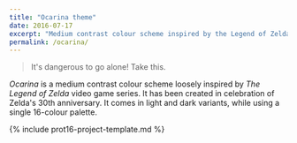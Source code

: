 ```yaml
---
title: "Ocarina theme"
date: 2016-07-17
excerpt: "Medium contrast colour scheme inspired by the Legend of Zelda."
permalink: /ocarina/
---
```

> It's dangerous to go alone! Take this.

*Ocarina* is a medium contrast colour scheme loosely inspired by *The Legend of Zelda* video game series. It has been created in celebration of Zelda's 30th anniversary. It comes in light and dark variants, while using a single 16-colour palette.

{% include prot16-project-template.md %}
